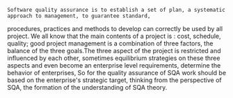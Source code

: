     Software quality assurance is to establish a set of plan, a systematic approach to management, to guarantee standard,
procedures, practices and methods to develop can correctly be used by all project.
    We all know that the main contents of a project is : cost, schedule, quality; good project management is a 
combination of three factors, the balance of the three goals.The three aspect of the project is restricted and influenced
by each other, sometimes equilibrium strategies on these three aspects and even become an enterprise level requirements, 
determine the behavior of enterprises, So for the quality assurance of SQA work should be based on the enterprise's strategic
target, thinking from the perspective of SQA, the formation of the understanding of SQA theory.
